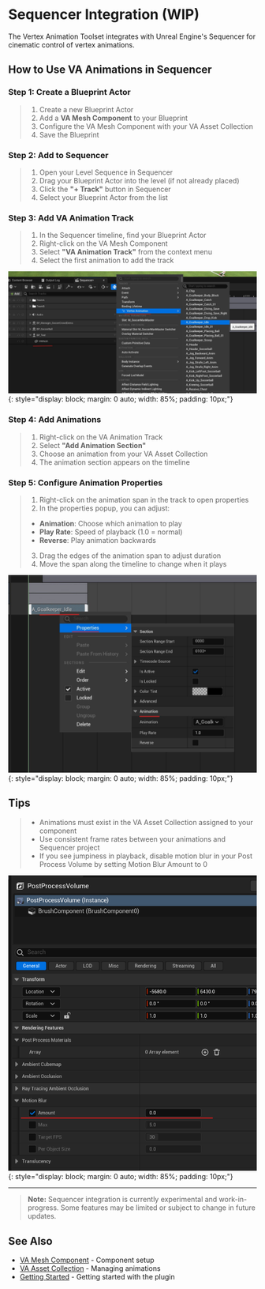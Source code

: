 # Sequencer Integration (WIP)

The Vertex Animation Toolset integrates with Unreal Engine's Sequencer for cinematic control of vertex animations.

## How to Use VA Animations in Sequencer

### **Step 1: Create a Blueprint Actor**
> 1. Create a new Blueprint Actor
> 2. Add a **VA Mesh Component** to your Blueprint
> 3. Configure the VA Mesh Component with your VA Asset Collection
> 4. Save the Blueprint

### **Step 2: Add to Sequencer**
> 1. Open your Level Sequence in Sequencer
> 2. Drag your Blueprint Actor into the level (if not already placed)
> 3. Click the **"+ Track"** button in Sequencer
> 4. Select your Blueprint Actor from the list

### **Step 3: Add VA Animation Track**
> 1. In the Sequencer timeline, find your Blueprint Actor
> 2. Right-click on the VA Mesh Component
> 3. Select **"VA Animation Track"** from the context menu
> 4. Select the first animation to add the track

![Adding VA Animation Track](assets/sequencer_add_track.jpg){: style="display: block; margin: 0 auto; width: 85%; padding: 10px;"}

### **Step 4: Add Animations**
> 1. Right-click on the VA Animation Track
> 2. Select **"Add Animation Section"**
> 3. Choose an animation from your VA Asset Collection
> 4. The animation section appears on the timeline

### **Step 5: Configure Animation Properties**
> 1. Right-click on the animation span in the track to open properties
> 2. In the properties popup, you can adjust:
   > - **Animation**: Choose which animation to play
   > - **Play Rate**: Speed of playback (1.0 = normal)
   > - **Reverse**: Play animation backwards
> 3. Drag the edges of the animation span to adjust duration
> 4. Move the span along the timeline to change when it plays

![Animation Properties](assets/sequencer_edit_props.jpg){: style="display: block; margin: 0 auto; width: 85%; padding: 10px;"}

## Tips

> - Animations must exist in the VA Asset Collection assigned to your component
> - Use consistent frame rates between your animations and Sequencer project
> - If you see jumpiness in playback, disable motion blur in your Post Process Volume by setting Motion Blur Amount to 0

![Disable Motion Blur](assets/motion_blur_zero.png){: style="display: block; margin: 0 auto; width: 85%; padding: 10px;"}

---

> **Note:** Sequencer integration is currently experimental and work-in-progress. Some features may be limited or subject to change in future updates.

## See Also

- [VA Mesh Component](vertex-anim-mesh-component.md) - Component setup
- [VA Asset Collection](va-asset-collection.md) - Managing animations
- [Getting Started](getting-started.md) - Getting started with the plugin